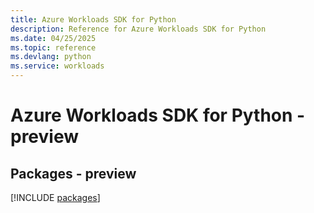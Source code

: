 ```yaml
---
title: Azure Workloads SDK for Python
description: Reference for Azure Workloads SDK for Python
ms.date: 04/25/2025
ms.topic: reference
ms.devlang: python
ms.service: workloads
---
```

# Azure Workloads SDK for Python - preview
## Packages - preview
[!INCLUDE [packages](workloads-index.md)]